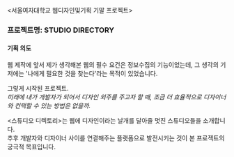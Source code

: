 <서울여자대학교 웹디자인및기획 기말 프로젝트>

### 프로젝트명: STUDIO DIRECTORY

#### 기획 의도  
웹 제작에 앞서 제가 생각해본 웹의 필수 요건은 정보수집의 기능이었는데, 그 생각의 기저에는 '나에게 필요한 것을 찾는다'라는 목적이 있었습니다.

그렇게 시작된 프로젝트.  
_미래에 내가 개발자가 되어서 디자인 외주를 주고자 할 때, 조금 더 효율적으로 디자이너와 컨택할 수 있는 방법은 없을까._

<스튜디오 디렉토리>는 웹에 디자인이라는 날개를 달아줄 멋진 스튜디오들을 소개합니다.  
추후 개발자와 디자이너 사이를 연결해주는 플랫폼으로 발전시키는 것이 본 프로젝트의 궁극적 목표입니다.
